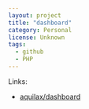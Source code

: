```yaml
---
layout: project
title: "dashboard"
category: Personal
license: Unknown
tags:
  - github
  - PHP
---
```


Links:

* [aquilax/dashboard](https://github.com/aquilax/dashboard)
